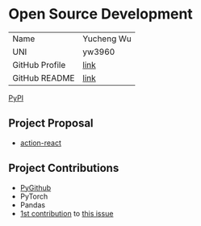 # Open Source Development

|  |  |
|:--|:--|
|Name|Yucheng Wu|
|UNI|yw3960|
| GitHub Profile | [link](https://github.com/yd-wu) |
| GitHub README | [link](https://github.com/yd-wu/yd-wu/blob/main/README.md) |

[PyPI](https://pypi.org/user/yd-wu/)

## Project Proposal

- [action-react](../projects/python/action-react.md)

## Project Contributions

- [PyGithub](../projects/python/pygithub.md)
- PyTorch
- Pandas
- [1st contribution](https://github.com/PyGithub/PyGithub/pull/2475) to [this issue](https://github.com/PyGithub/PyGithub/issues/2399)

